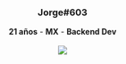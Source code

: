 <div align="center">
  <h3>Jorge#603</h3>
  <strong>21 años</strong> - <strong>MX</strong> - <strong>Backend Dev</strong>
  
  <br />
  <br />

  <a href="https://discord.com/users/917804384597970956">
  <img src="https://lanyard.cnrad.dev/api/917804384597970956?bg=0c0d0d&showDisplayName=true&hideActivity=whenNotUsed">
  </a>

</div>
